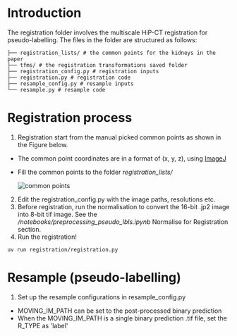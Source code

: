 # Introduction
The registration folder involves the multiscale HiP-CT registration for pseudo-labelling. The files in the folder are structured as follows:
```
├── registration_lists/ # the common points for the kidneys in the paper
├── tfms/ # the registration transformations saved folder
├── registration_config.py # registration inputs
├── registration.py # registration code
├── resample_config.py # resample inputs
└── resample.py # resample code   
```

# Registration process
1. Registration start from the manual picked common points as shown in the Figure below.
- The common point coordinates are in a format of (x, y, z), using [ImageJ](https://imagej.net/software/fiji/downloads)
- Fill the common points to the folder *registration_lists/*
  
  ![common points](figure_readme/github_reg_repo.png)

2. Edit the registration_config.py with the image paths, resolutions etc.
3. Before registration, run the normalisation to convert the 16-bit .jp2 image into 8-bit tif image. See the */notebooks/preprocessing_pseudo_lbls.ipynb* Normalise for Registration section. 
4. Run the registration!
```
uv run registration/registration.py
```

# Resample (pseudo-labelling)
1. Set up the resample configurations in resample_config.py
- MOVING_IM_PATH can be set to the post-processed binary prediction
- When the MOVING_IM_PATH is a single binary prediction .tif file, set the R_TYPE as 'label'
